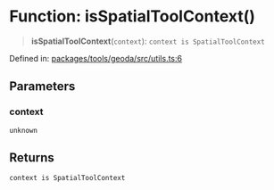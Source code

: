# Function: isSpatialToolContext()

> **isSpatialToolContext**(`context`): `context is SpatialToolContext`

Defined in: [packages/tools/geoda/src/utils.ts:6](https://github.com/GeoDaCenter/openassistant/blob/dc72d81a35cf8e46295657303846fbb4ad891993/packages/tools/geoda/src/utils.ts#L6)

## Parameters

### context

`unknown`

## Returns

`context is SpatialToolContext`
